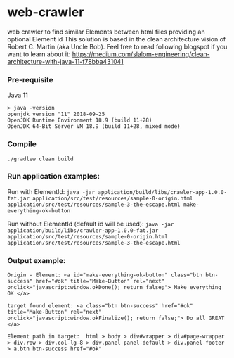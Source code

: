 # web-crawler
web crawler to find similar Elements between html files providing an optional Element id
This solution is based in the clean architecture vision of Robert C. Martin (aka Uncle Bob). Feel free to read following blogspot if you want to learn about it:
https://medium.com/slalom-engineering/clean-architecture-with-java-11-f78bba431041

### Pre-requisite

Java 11

```
> java -version
openjdk version "11" 2018-09-25
OpenJDK Runtime Environment 18.9 (build 11+28)
OpenJDK 64-Bit Server VM 18.9 (build 11+28, mixed mode)
```

### Compile

`./gradlew clean build`

### Run application examples:

Run with ElementId:
`java -jar application/build/libs/crawler-app-1.0.0-fat.jar application/src/test/resources/sample-0-origin.html application/src/test/resources/sample-3-the-escape.html make-everything-ok-button`

Run without ElementId (default id will be used):
`java -jar application/build/libs/crawler-app-1.0.0-fat.jar application/src/test/resources/sample-0-origin.html application/src/test/resources/sample-3-the-escape.html`

### Output example:

`Origin - Element: <a id="make-everything-ok-button" class="btn btn-success" href="#ok" title="Make-Button" rel="next" onclick="javascript:window.okDone(); return false;"> Make everything OK </a>`

`target found element: <a class="btn btn-success" href="#ok" title="Make-Button" rel="next" onclick="javascript:window.okFinalize(); return false;"> Do all GREAT </a>`

`Element path in target:  html > body > div#wrapper > div#page-wrapper > div.row > div.col-lg-8 > div.panel panel-default > div.panel-footer > a.btn btn-success href="#ok"`
